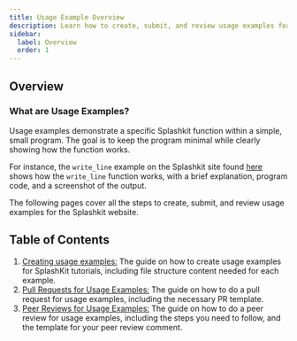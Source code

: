 ```yaml
---
title: Usage Example Overview
description: Learn how to create, submit, and review usage examples for the Splashkit website.
sidebar:
  label: Overview
  order: 1
---
```


## Overview

### What are Usage Examples?

Usage examples demonstrate a specific Splashkit function within a simple, small program. The goal is
to keep the program minimal while clearly showing how the function works.

For instance, the `write_line` example on the Splashkit site found [here](https://splashkit.io/usage-examples/terminal/#hello-world-string)
shows how the `write_line` function works, with a brief explanation, program code, and a
screenshot of the output.

The following pages cover all the steps to create, submit, and review usage examples for the
Splashkit website.

## Table of Contents

1. [Creating usage examples:](/products/splashkit/splashkit-website/usage-examples/02-usage-examples)
The guide on how to create usage examples for SplashKit tutorials, including file structure
content needed for each example.
1. [Pull Requests for Usage Examples:](/products/splashkit/splashkit-website/usage-examples/03-usage-pull-request)
The guide on how to do a pull request for usage examples, including the necessary PR template.
1. [Peer Reviews for Usage Examples:](/products/splashkit/splashkit-website/usage-examples/04-usage-peer-review)
The guide on how to do a peer review for usage examples, including the steps you
need to follow, and the template for your peer review comment.
